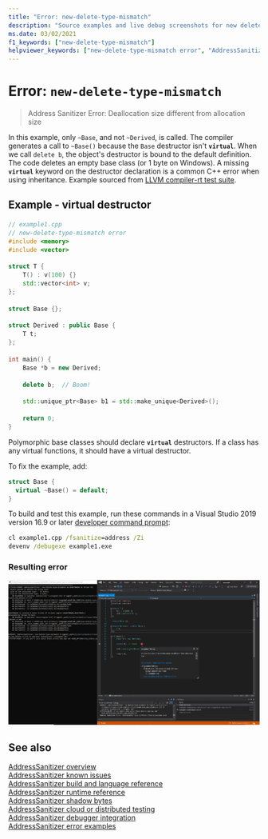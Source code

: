 ```yaml
---
title: "Error: new-delete-type-mismatch"
description: "Source examples and live debug screenshots for new delete type mismatch errors."
ms.date: 03/02/2021
f1_keywords: ["new-delete-type-mismatch"]
helpviewer_keywords: ["new-delete-type-mismatch error", "AddressSanitizer error new-delete-type-mismatch"]
---
```

# Error: `new-delete-type-mismatch`

> Address Sanitizer Error: Deallocation size different from allocation size

In this example, only `~Base`, and not `~Derived`, is called. The compiler generates a call to `~Base()` because the `Base` destructor isn't **`virtual`**. When we call `delete b`, the object's destructor is bound to the default definition. The code deletes an empty base class (or 1 byte on Windows). A missing **`virtual`** keyword on the destructor declaration is a common C++ error when using inheritance. Example sourced from [LLVM compiler-rt test suite](https://github.com/llvm/llvm-project/tree/main/compiler-rt/test/asan/TestCases).

## Example - virtual destructor

```cpp
// example1.cpp
// new-delete-type-mismatch error
#include <memory>
#include <vector>

struct T {
    T() : v(100) {}
    std::vector<int> v;
};

struct Base {};

struct Derived : public Base {
    T t;
};

int main() {
    Base *b = new Derived;

    delete b;  // Boom! 

    std::unique_ptr<Base> b1 = std::make_unique<Derived>();

    return 0;
}
```

Polymorphic base classes should declare **`virtual`** destructors. If a class has any virtual functions, it should have a virtual destructor.

To fix the example, add:

```cpp
struct Base {
  virtual ~Base() = default;
}
```

To build and test this example, run these commands in a Visual Studio 2019 version 16.9 or later [developer command prompt](../build/building-on-the-command-line.md#developer_command_prompt_shortcuts):

```cmd
cl example1.cpp /fsanitize=address /Zi
devenv /debugexe example1.exe
```

### Resulting error

![Screenshot of debugger displaying new-delete-type-mismatch error in example 1.](media/new-delete-type-mismatch-example-1.png)

## See also

[AddressSanitizer overview](./asan.md)\
[AddressSanitizer known issues](./asan-known-issues.md)\
[AddressSanitizer build and language reference](./asan-building.md)\
[AddressSanitizer runtime reference](./asan-runtime.md)\
[AddressSanitizer shadow bytes](./asan-shadow-bytes.md)\
[AddressSanitizer cloud or distributed testing](./asan-offline-crash-dumps.md)\
[AddressSanitizer debugger integration](./asan-debugger-integration.md)\
[AddressSanitizer error examples](./asan-error-examples.md)
